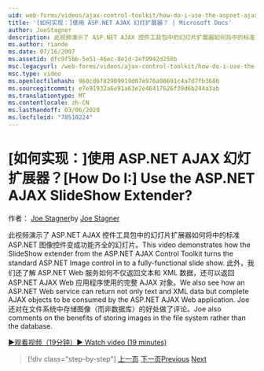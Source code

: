 ```yaml
---
uid: web-forms/videos/ajax-control-toolkit/how-do-i-use-the-aspnet-ajax-slideshow-extender
title: '[如何实现：]使用 ASP.NET AJAX 幻灯扩展器？ | Microsoft Docs'
author: JoeStagner
description: 此视频演示了 ASP.NET AJAX 控件工具包中的幻灯片扩展器如何将中的标准 ASP.NET 图像控件变为全功能 sl 。
ms.author: riande
ms.date: 07/16/2007
ms.assetid: dfc9f5bb-5e51-46ec-8e1d-2ef9942d258b
msc.legacyurl: /web-forms/videos/ajax-control-toolkit/how-do-i-use-the-aspnet-ajax-slideshow-extender
msc.type: video
ms.openlocfilehash: 960cd6f82909919d07e976a90691c4a7d7fb3686
ms.sourcegitcommit: e7e91932a6e91a63e2e46417626f39d6b244a3ab
ms.translationtype: MT
ms.contentlocale: zh-CN
ms.lasthandoff: 03/06/2020
ms.locfileid: "78510224"
---
```

# <a name="how-do-i-use-the-aspnet-ajax-slideshow-extender"></a><span data-ttu-id="4558a-104">[如何实现：]使用 ASP.NET AJAX 幻灯扩展器？</span><span class="sxs-lookup"><span data-stu-id="4558a-104">[How Do I:] Use the ASP.NET AJAX SlideShow Extender?</span></span>

<span data-ttu-id="4558a-105">作者： [Joe Stagner](https://github.com/JoeStagner)</span><span class="sxs-lookup"><span data-stu-id="4558a-105">by [Joe Stagner](https://github.com/JoeStagner)</span></span>

<span data-ttu-id="4558a-106">此视频演示了 ASP.NET AJAX 控件工具包中的幻灯片扩展器如何将中的标准 ASP.NET 图像控件变成功能齐全的幻灯片。</span><span class="sxs-lookup"><span data-stu-id="4558a-106">This video demonstrates how the SlideShow extender from the ASP.NET AJAX Control Toolkit turns the standard ASP.NET Image control in to a fully-functional slide show.</span></span> <span data-ttu-id="4558a-107">此外，我们还了解 ASP.NET Web 服务如何不仅返回文本和 XML 数据，还可以返回 ASP.NET AJAX Web 应用程序使用的完整 AJAX 对象。</span><span class="sxs-lookup"><span data-stu-id="4558a-107">We also see how an ASP.NET Web service can return not only text and XML data but complete AJAX objects to be consumed by the ASP.NET AJAX Web application.</span></span> <span data-ttu-id="4558a-108">Joe 还对在文件系统中存储图像（而非数据库）的好处做了评论。</span><span class="sxs-lookup"><span data-stu-id="4558a-108">Joe also comments on the benefits of storing images in the file system rather than the database.</span></span>

[<span data-ttu-id="4558a-109">&#9654;观看视频（19分钟）</span><span class="sxs-lookup"><span data-stu-id="4558a-109">&#9654; Watch video (19 minutes)</span></span>](https://channel9.msdn.com/Blogs/ASP-NET-Site-Videos/how-do-i-use-the-aspnet-ajax-slideshow-extender)

> [!div class="step-by-step"]
> <span data-ttu-id="4558a-110">[上一页](how-do-i-use-the-aspnet-ajax-tabs-control.md)
> [下一页](how-do-i-use-the-aspnet-ajax-updatepanelanimation-extender.md)</span><span class="sxs-lookup"><span data-stu-id="4558a-110">[Previous](how-do-i-use-the-aspnet-ajax-tabs-control.md)
[Next](how-do-i-use-the-aspnet-ajax-updatepanelanimation-extender.md)</span></span>
